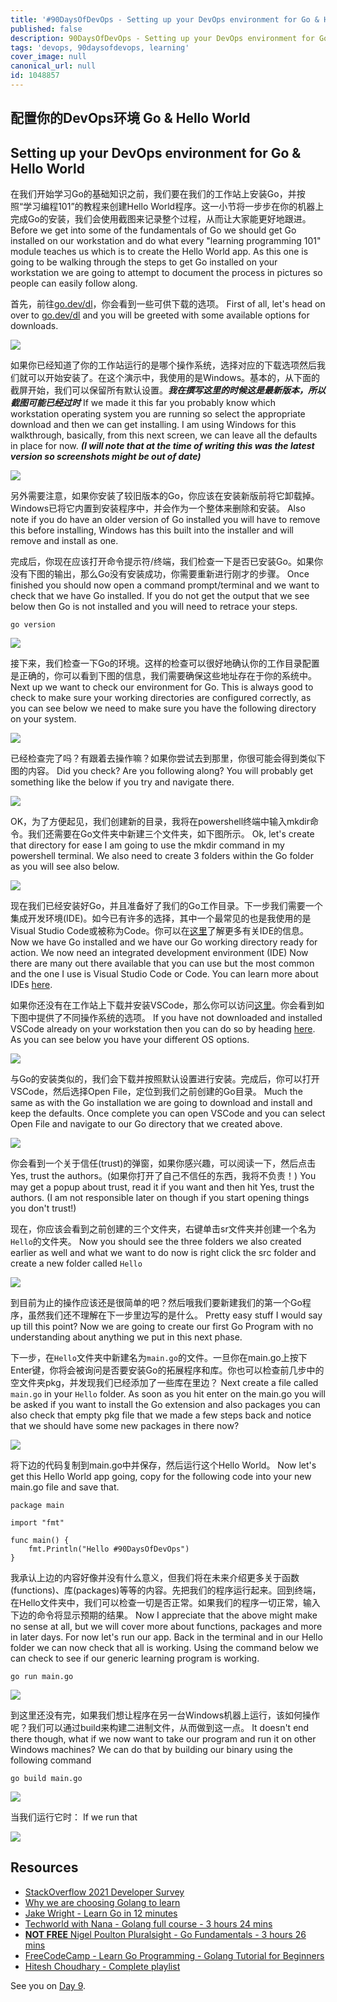```yaml
---
title: '#90DaysOfDevOps - Setting up your DevOps environment for Go & Hello World - Day 8'
published: false
description: 90DaysOfDevOps - Setting up your DevOps environment for Go & Hello World
tags: 'devops, 90daysofdevops, learning'
cover_image: null
canonical_url: null
id: 1048857
---
```

## 配置你的DevOps环境 Go & Hello World
## Setting up your DevOps environment for Go & Hello World

在我们开始学习Go的基础知识之前，我们要在我们的工作站上安装Go，并按照“学习编程101”的教程来创建Hello World程序。这一小节将一步步在你的机器上完成Go的安装，我们会使用截图来记录整个过程，从而让大家能更好地跟进。
Before we get into some of the fundamentals of Go we should get Go installed on our workstation and do what every "learning programming 101" module teaches us which is to create the Hello World app. As this one is going to be walking through the steps to get Go installed on your workstation we are going to attempt to document the process in pictures so people can easily follow along. 

首先，前往[go.dev/dl](https://go.dev/dl/)，你会看到一些可供下载的选项。
First of all, let's head on over to [go.dev/dl](https://go.dev/dl/) and you will be greeted with some available options for downloads. 

![](Images/Day8_Go1.png)

如果你已经知道了你的工作站运行的是哪个操作系统，选择对应的下载选项然后我们就可以开始安装了。在这个演示中，我使用的是Windows。基本的，从下面的截屏开始，我们可以保留所有默认设置。***我在撰写这里的时候这是最新版本，所以截图可能已经过时***
If we made it this far you probably know which workstation operating system you are running so select the appropriate download and then we can get installing. I am using Windows for this walkthrough, basically, from this next screen, we can leave all the defaults in place for now. ***(I will note that at the time of writing this was the latest version so screenshots might be out of date)*** 

![](Images/Day8_Go2.png)

另外需要注意，如果你安装了较旧版本的Go，你应该在安装新版前将它卸载掉。Windows已将它内置到安装程序中，并会作为一个整体来删除和安装。
Also note if you do have an older version of Go installed you will have to remove this before installing, Windows has this built into the installer and will remove and install as one. 

完成后，你现在应该打开命令提示符/终端，我们检查一下是否已安装Go。如果你没有下图的输出，那么Go没有安装成功，你需要重新进行刚才的步骤。
Once finished you should now open a command prompt/terminal and we want to check that we have Go installed. If you do not get the output that we see below then Go is not installed and you will need to retrace your steps. 

`go version`

![](Images/Day8_Go3.png)

接下来，我们检查一下Go的环境。这样的检查可以很好地确认你的工作目录配置是正确的，你可以看到下图的信息，我们需要确保这些地址存在于你的系统中。
Next up we want to check our environment for Go. This is always good to check to make sure your working directories are configured correctly, as you can see below we need to make sure you have the following directory on your system. 

![](Images/Day8_Go4.png)

已经检查完了吗？有跟着去操作嘛？如果你尝试去到那里，你很可能会得到类似下图的内容。
Did you check? Are you following along? You will probably get something like the below if you try and navigate there. 

![](Images/Day8_Go5.png)

OK，为了方便起见，我们创建新的目录，我将在powershell终端中输入mkdir命令。我们还需要在Go文件夹中新建三个文件夹，如下图所示。
Ok, let's create that directory for ease I am going to use the mkdir command in my powershell terminal. We also need to create 3 folders within the Go folder as you will see also below. 

![](Images/Day8_Go6.png)

现在我们已经安装好Go，并且准备好了我们的Go工作目录。下一步我们需要一个集成开发环境(IDE)。如今已有许多的选择，其中一个最常见的也是我使用的是Visual Studio Code或被称为Code。你可以在[这里](https://www.youtube.com/watch?v=vUn5akOlFXQ)了解更多有关IDE的信息。
Now we have Go installed and we have our Go working directory ready for action. We now need an  integrated development environment (IDE) Now there are many out there available that you can use but the most common and the one I use is Visual Studio Code or Code. You can learn more about IDEs [here](https://www.youtube.com/watch?v=vUn5akOlFXQ). 

如果你还没有在工作站上下载并安装VSCode，那么你可以访问[这里](https://code.visualstudio.com/download)。你会看到如下图中提供了不同操作系统的选项。
If you have not downloaded and installed VSCode already on your workstation then you can do so by heading [here](https://code.visualstudio.com/download). As you can see below you have your different OS options. 

![](Images/Day8_Go7.png)

与Go的安装类似的，我们会下载并按照默认设置进行安装。完成后，你可以打开VSCode，然后选择Open File，定位到我们之前创建的Go目录。
Much the same as with the Go installation we are going to download and install and keep the defaults. Once complete you can open VSCode and you can select Open File and navigate to our Go directory that we created above. 

![](Images/Day8_Go8.png)

你会看到一个关于信任(trust)的弹窗，如果你感兴趣，可以阅读一下，然后点击Yes, trust the authors。(如果你打开了自己不信任的东西，我将不负责！)
You may get a popup about trust, read it if you want and then hit Yes, trust the authors. (I am not responsible later on though if you start opening things you don't trust!)

现在，你应该会看到之前创建的三个文件夹，右键单击sr文件夹并创建一个名为`Hello`的文件夹。
Now you should see the three folders we also created earlier as well and what we want to do now is right click the src folder and create a new folder called `Hello`

![](Images/Day8_Go9.png)

到目前为止的操作应该还是很简单的吧？然后哦我们要新建我们的第一个Go程序，虽然我们还不理解在下一步里边写的是什么。
Pretty easy stuff I would say up till this point? Now we are going to create our first Go Program with no understanding about anything we put in this next phase. 

下一步，在`Hello`文件夹中新建名为`main.go`的文件。一旦你在main.go上按下Enter键，你将会被询问是否要安装Go的拓展程序和库。你也可以检查前几步中的空文件夹pkg，并发现我们已经添加了一些库在里边？
Next create a file called `main.go` in your `Hello` folder. As soon as you hit enter on the main.go you will be asked if you want to install the Go extension and also packages you can also check that empty pkg file that we made a few steps back and notice that we should have some new packages in there now? 

![](Images/Day8_Go10.png)

将下边的代码复制到main.go中并保存，然后运行这个Hello World。
Now let's get this Hello World app going, copy for the following code into your new main.go file and save that. 

```
package main

import "fmt"

func main() {
    fmt.Println("Hello #90DaysOfDevOps")
}
```
我承认上边的内容好像并没有什么意义，但我们将在未来介绍更多关于函数(functions)、库(packages)等等的内容。先把我们的程序运行起来。回到终端，在Hello文件夹中，我们可以检查一切是否正常。如果我们的程序一切正常，输入下边的命令将显示预期的结果。
Now I appreciate that the above might make no sense at all, but we will cover more about functions, packages and more in later days. For now let's run our app. Back in the terminal and in our Hello folder we can now check that all is working. Using the command below we can check to see if our generic learning program is working. 

```
go run main.go
```
![](Images/Day8_Go11.png)

到这里还没有完，如果我们想让程序在另一台Windows机器上运行，该如何操作呢？我们可以通过build来构建二进制文件，从而做到这一点。
It doesn't end there though, what if we now want to take our program and run it on other Windows machines? We can do that by building our binary using the following command 

```
go build main.go
``` 
![](Images/Day8_Go12.png)

当我们运行它时：
If we run that

![](Images/Day8_Go13.png)


## Resources

- [StackOverflow 2021 Developer Survey](https://insights.stackoverflow.com/survey/2021)
- [Why we are choosing Golang to learn](https://www.youtube.com/watch?v=7pLqIIAqZD4&t=9s)
- [Jake Wright - Learn Go in 12 minutes](https://www.youtube.com/watch?v=C8LgvuEBraI&t=312s) 
- [Techworld with Nana - Golang full course - 3 hours 24 mins](https://www.youtube.com/watch?v=yyUHQIec83I) 
- [**NOT FREE** Nigel Poulton Pluralsight - Go Fundamentals - 3 hours 26 mins](https://www.pluralsight.com/courses/go-fundamentals) 
- [FreeCodeCamp -  Learn Go Programming - Golang Tutorial for Beginners](https://www.youtube.com/watch?v=YS4e4q9oBaU&t=1025s) 
- [Hitesh Choudhary - Complete playlist](https://www.youtube.com/playlist?list=PLRAV69dS1uWSR89FRQGZ6q9BR2b44Tr9N) 


See you on [Day 9](day09.md).
